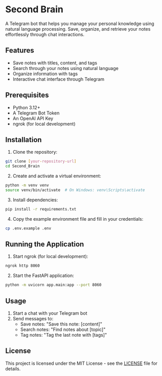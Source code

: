 # Second Brain

A Telegram bot that helps you manage your personal knowledge using natural language processing. Save, organize, and retrieve your notes effortlessly through chat interactions.

## Features

- Save notes with titles, content, and tags
- Search through your notes using natural language
- Organize information with tags
- Interactive chat interface through Telegram

## Prerequisites

- Python 3.12+
- A Telegram Bot Token
- An OpenAI API Key
- ngrok (for local development)

## Installation

1. Clone the repository:
```bash
git clone [your-repository-url]
cd Second_Brain
```

2. Create and activate a virtual environment:
```bash
python -m venv venv
source venv/bin/activate  # On Windows: venv\Scripts\activate
```

3. Install dependencies:
```bash
pip install -r requirements.txt
```

4. Copy the example environment file and fill in your credentials:
```bash
cp .env.example .env
```

## Running the Application

1. Start ngrok (for local development):
```bash
ngrok http 8060
```

2. Start the FastAPI application:
```bash
python -m uvicorn app.main:app --port 8060
```

## Usage

1. Start a chat with your Telegram bot
2. Send messages to:
   - Save notes: "Save this note: [content]"
   - Search notes: "Find notes about [topic]"
   - Tag notes: "Tag the last note with [tags]"

## License

This project is licensed under the MIT License - see the [LICENSE](LICENSE) file for details.